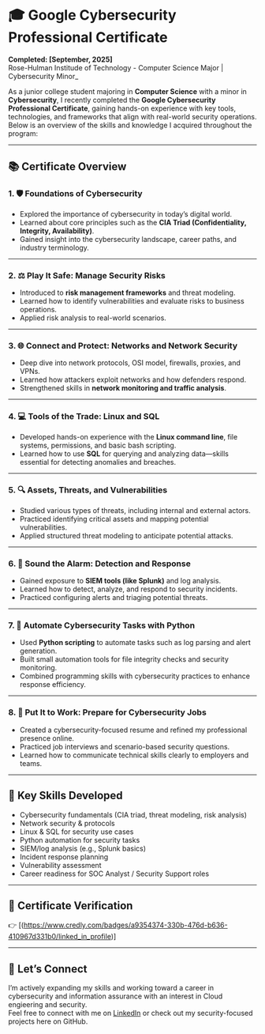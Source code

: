 # 🎓 Google Cybersecurity Professional Certificate  
**Completed: [September, 2025]**  
Rose-Hulman Institude of Technology - Computer Science Major | Cybersecurity Minor_

As a junior college student majoring in **Computer Science** with a minor in **Cybersecurity**, I recently completed the **Google Cybersecurity Professional Certificate**, gaining hands-on experience with key tools, technologies, and frameworks that align with real-world security operations. Below is an overview of the skills and knowledge I acquired throughout the program:

---

## 📚 Certificate Overview

### 1. 🛡️ Foundations of Cybersecurity
- Explored the importance of cybersecurity in today’s digital world.
- Learned about core principles such as the **CIA Triad (Confidentiality, Integrity, Availability)**.
- Gained insight into the cybersecurity landscape, career paths, and industry terminology.

---

### 2. ⚖️ Play It Safe: Manage Security Risks
- Introduced to **risk management frameworks** and threat modeling.
- Learned how to identify vulnerabilities and evaluate risks to business operations.
- Applied risk analysis to real-world scenarios.

---

### 3. 🌐 Connect and Protect: Networks and Network Security
- Deep dive into network protocols, OSI model, firewalls, proxies, and VPNs.
- Learned how attackers exploit networks and how defenders respond.
- Strengthened skills in **network monitoring and traffic analysis**.

---

### 4. 💻 Tools of the Trade: Linux and SQL
- Developed hands-on experience with the **Linux command line**, file systems, permissions, and basic bash scripting.
- Learned how to use **SQL** for querying and analyzing data—skills essential for detecting anomalies and breaches.

---

### 5. 🔍 Assets, Threats, and Vulnerabilities
- Studied various types of threats, including internal and external actors.
- Practiced identifying critical assets and mapping potential vulnerabilities.
- Applied structured threat modeling to anticipate potential attacks.

---

### 6. 🚨 Sound the Alarm: Detection and Response
- Gained exposure to **SIEM tools (like Splunk)** and log analysis.
- Learned how to detect, analyze, and respond to security incidents.
- Practiced configuring alerts and triaging potential threats.

---

### 7. 🤖 Automate Cybersecurity Tasks with Python
- Used **Python scripting** to automate tasks such as log parsing and alert generation.
- Built small automation tools for file integrity checks and security monitoring.
- Combined programming skills with cybersecurity practices to enhance response efficiency.

---

### 8. 🚀 Put It to Work: Prepare for Cybersecurity Jobs
- Created a cybersecurity-focused resume and refined my professional presence online.
- Practiced job interviews and scenario-based security questions.
- Learned how to communicate technical skills clearly to employers and teams.

---

## 🧠 Key Skills Developed
- Cybersecurity fundamentals (CIA triad, threat modeling, risk analysis)
- Network security & protocols
- Linux & SQL for security use cases
- Python automation for security tasks
- SIEM/log analysis (e.g., Splunk basics)
- Incident response planning
- Vulnerability assessment
- Career readiness for SOC Analyst / Security Support roles

---

## 🔗 Certificate Verification
👉 [(https://www.credly.com/badges/a9354374-330b-476d-b636-410967d331b0/linked_in_profile)]

---

## 💬 Let’s Connect
I’m actively expanding my skills and working toward a career in cybersecurity and information assurance with an interest in Cloud engieering and security.  
Feel free to connect with me on [LinkedIn](www.linkedin.com/in/brian-yoo-422a2b288) or check out my security-focused projects here on GitHub.

